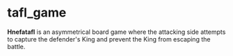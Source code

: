 # tafl_game
**Hnefatafl** is an asymmetrical board game where the attacking side attempts to capture the defender's King and prevent the King from escaping the battle.
